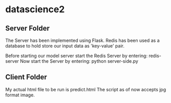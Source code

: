 # datascience2

## Server Folder
The Server has been implemented using Flask.
Redis has been used as a database to hold store our input data as 'key-value' pair.

Before starting our model server start the Redis Server by entering: redis-server
Now start the Server by entering: python server-side.py

## Client Folder
My actual html file to be run is predict.html
The script as of now accepts jpg format image.
